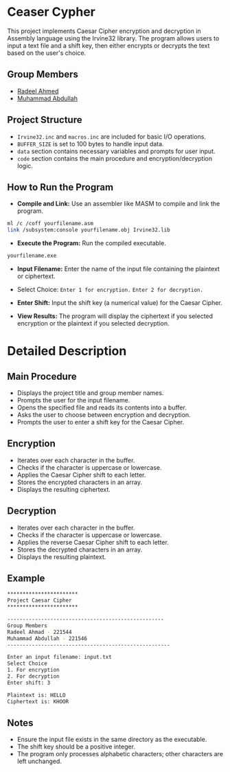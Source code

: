 # Ceaser Cypher
This project implements Caesar Cipher encryption and decryption in Assembly language using the Irvine32 library. The program allows users to input a text file and a shift key, then either encrypts or decrypts the text based on the user's choice.

## Group Members
- [Radeel Ahmed](https://github.com/RadeelAhmad)
- [Muhammad Abdullah](https://github.com/iabdullah215)

## Project Structure
- `Irvine32.inc` and `macros.inc` are included for basic I/O operations.
- `BUFFER_SIZE` is set to 100 bytes to handle input data.
- `data` section contains necessary variables and prompts for user input.
- `code` section contains the main procedure and encryption/decryption logic.

## How to Run the Program

- **Compile and Link:** Use an assembler like MASM to compile and link the program.

```bash
ml /c /coff yourfilename.asm
link /subsystem:console yourfilename.obj Irvine32.lib
```
- **Execute the Program:** Run the compiled executable.

```bash
yourfilename.exe
```

- **Input Filename:** Enter the name of the input file containing the plaintext or ciphertext.

- Select Choice:
`Enter 1 for encryption.`
`Enter 2 for decryption.`

- **Enter Shift:** Input the shift key (a numerical value) for the Caesar Cipher.

- **View Results:** The program will display the ciphertext if you selected encryption or the plaintext if you selected decryption.

# Detailed Description
## Main Procedure
- Displays the project title and group member names.
- Prompts the user for the input filename.
- Opens the specified file and reads its contents into a buffer.
- Asks the user to choose between encryption and decryption.
- Prompts the user to enter a shift key for the Caesar Cipher.

## Encryption
- Iterates over each character in the buffer.
- Checks if the character is uppercase or lowercase.
- Applies the Caesar Cipher shift to each letter.
- Stores the encrypted characters in an array.
- Displays the resulting ciphertext.

## Decryption
- Iterates over each character in the buffer.
- Checks if the character is uppercase or lowercase.
- Applies the reverse Caesar Cipher shift to each letter.
- Stores the decrypted characters in an array.
- Displays the resulting plaintext.

## Example

```bash
***********************
Project Caesar Cipher
***********************

---------------------------------------------------
Group Members
Radeel Ahmad - 221544
Muhammad Abdullah - 221546
-----------------------------------------------------

Enter an input filename: input.txt
Select Choice
1. For encryption
2. For decryption
Enter shift: 3

Plaintext is: HELLO
Ciphertext is: KHOOR
```

## Notes
- Ensure the input file exists in the same directory as the executable.
- The shift key should be a positive integer.
- The program only processes alphabetic characters; other characters are left unchanged.
